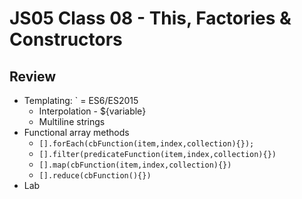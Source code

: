 # JS05 Class 08 - This, Factories & Constructors

## Review
* Templating: ` = ES6/ES2015
    * Interpolation - ${variable}
    * Multiline strings
* Functional array methods
    * ```[].forEach(cbFunction(item,index,collection){});```
    * ```[].filter(predicateFunction(item,index,collection){})```
    * ```[].map(cbFunction(item,index,collection){})```
    * ```[].reduce(cbFunction(){})```
* Lab